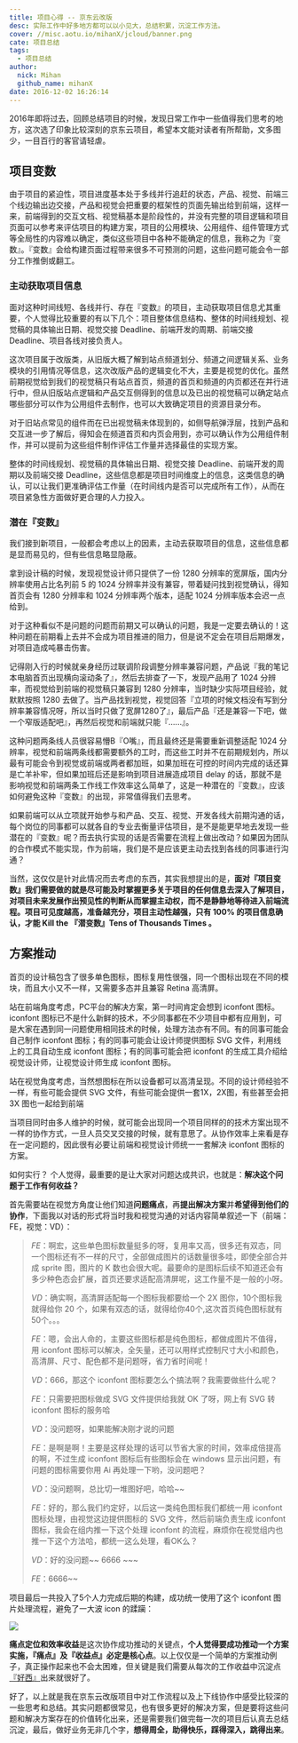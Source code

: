 ```yaml
---
title: 项目心得 -- 京东云改版
desc: 实际工作中好多地方都可以以小见大，总结积累，沉淀工作方法。
cover: //misc.aotu.io/mihanX/jcloud/banner.png
cate: 项目总结
tags:
  - 项目总结
author:
  nick: Mihan
  github_name: mihanX
date: 2016-12-02 16:26:14
---
```


2016年即将过去，回顾总结项目的时候，发现日常工作中一些值得我们思考的地方，这次选了印象比较深刻的京东云项目，希望本文能对读者有所帮助，文多图少，一目百行的客官请轻虐。

## 项目变数

由于项目的紧迫性，项目进度基本处于多线并行追赶的状态，产品、视觉、前端三个线边输出边交接，产品和视觉会把重要的框架性的页面先输出给到前端，这样一来，前端得到的交互文档、视觉稿基本是阶段性的，并没有完整的项目逻辑和项目页面可以参考来评估项目的构建方案，项目的公用模块、公用组件、组件管理方式等全局性的内容难以确定，类似这些项目中各种不能确定的信息，我称之为『变数』。『变数』会给构建页面过程带来很多不可预测的问题，这些问题可能会令一部分工作推倒或翻工。

### 主动获取项目信息

面对这种时间线短、各线并行、存在『变数』的项目，主动获取项目信息尤其重要，个人觉得比较重要的有以下几个：项目整体信息结构、整体的时间线规划、视觉稿的具体输出日期、视觉交接 Deadline、前端开发的周期、前端交接 Deadline、项目各线对接负责人。

这次项目属于改版类，从旧版大概了解到站点频道划分、频道之间逻辑关系、业务模块的引用情况等信息，这次改版产品的逻辑变化不大，主要是视觉的优化。虽然前期视觉给到我们的视觉稿只有站点首页，频道的首页和频道的内页都还在并行进行中，但从旧版站点逻辑和产品交互侧得到的信息以及已出的视觉稿可以确定站点哪些部分可以作为公用组件去制作，也可以大致确定项目的资源目录分布。

对于旧站点常见的组件而在已出视觉稿未体现到的，如侧导航弹浮层，找到产品和交互进一步了解后，得知会在频道首页和内页会用到，亦可以确认作为公用组件制作，并可以提前为这些组件制作评估工作量并选择最佳的实现方案。

整体的时间线规划、视觉稿的具体输出日期、视觉交接 Deadline、前端开发的周期以及前端交接 Deadline，这些信息都是项目时间维度上的信息，这类信息的确认，可以让我们更准确评估工作量（在时间线内是否可以完成所有工作），从而在项目紧急性方面做好更合理的人力投入。

### 潜在『变数』

我们接到新项目，一般都会考虑以上的因素，主动去获取项目的信息，这些信息都是显而易见的，但有些信息略显隐蔽。

拿到设计稿的时候，发现视觉设计师只提供了一份 1280 分辨率的宽屏版，国内分辨率使用占比名列前 5 的 1024 分辨率并没有兼容，带着疑问找到视觉确认，得知首页会有 1280 分辨率和 1024 分辨率两个版本，适配 1024 分辨率版本会迟一点给到。

对于这种看似不是问题的问题而前期又可以确认的问题，我是一定要去确认的！这种问题在前期看上去并不会成为项目推进的阻力，但是说不定会在项目后期爆发，对项目造成吨暴击伤害。

记得刚入行的时候就亲身经历过联调阶段调整分辨率兼容问题，产品说『我的笔记本电脑首页出现横向滚动条了』，然后去排查了一下，发现产品用了 1024 分辨率，而视觉给到前端的视觉稿只兼容到 1280 分辨率，当时缺少实际项目经验，就默默按照 1280 去做了。当产品找到视觉，视觉回答『立项的时候文档没有写到分辨率兼容情况呀，所以当时只做了宽屏1280了』，最后产品『还是兼容一下吧，做一个窄版适配吧』，再然后视觉和前端就只能『......』。

这种问题两条线人员很容易懵B『O嘴』，而且最终还是需要重新调整适配 1024 分辨率，视觉和前端两条线都需要额外的工时，而这些工时并不在前期规划内，所以最有可能会令到视觉或前端或两者都加班，如果加班在可控的时间内完成的话还算是亡羊补牢，但如果加班后还是影响到项目进展造成项目 delay 的话，那就不是影响视觉和前端两条工作线工作效率这么简单了，这是一种潜在的『变数』，应该如何避免这种『变数』的出现，非常值得我们去思考。

如果前端可以从立项就开始参与和产品、交互、视觉、开发各线大前期沟通的话，每个岗位的同事都可以就各自的专业去衡量评估项目，是不是能更早地去发现一些潜在的『变数』呢？而去执行实现的话是否需要在流程上做出改动？如果因为团队的合作模式不能实现，作为前端，我们是不是应该更主动去找到各线的同事进行沟通？

当然，这仅仅是针对此情况而去考虑的东西，其实我想提出的是，**面对『项目变数』我们需要做的就是尽可能及时掌握更多关于项目的任何信息去深入了解项目，对项目未来发展作出预见性的判断从而掌握主动权，而不是静静地等待进入前端流程。项目可见度越高，准备越充分，项目主动性越强，只有 100% 的项目信息确认，才能 Kill the 『潜变数』Tens of Thousands Times
。**

## 方案推动

首页的设计稿包含了很多单色图标，图标复用性很强，同一个图标出现在不同的模块，而且大小又不一样，又需要多态并且兼容 Retina 高清屏。

站在前端角度考虑，PC平台的解决方案，第一时间肯定会想到 iconfont 图标。iconfont 图标已不是什么新鲜的技术，不少同事都在不少项目中都有应用到，可是大家在遇到同一问题使用相同技术的时候，处理方法亦有不同。有的同事可能会自己制作 iconfont 图标；有的同事可能会让设计师提供图标 SVG 文件，利用线上的工具自动生成 iconfont 图标；有的同事可能会把 iconfont 的生成工具介绍给视觉设计师，让视觉设计师生成 iconfont 图标。

站在视觉角度考虑，当然想图标在所以设备都可以高清呈现。不同的设计师经验不一样，有些可能会提供 SVG 文件，有些可能会提供一套1X，2X图，有些甚至会把 3X 图也一起给到前端

当项目同时由多人维护的时候，就可能会出现同一个项目同样的的技术方案出现不一样的协作方式，一旦人员交叉交接的时候，就有意思了。从协作效率上来看是存在一定问题的，因此很有必要让前端和视觉设计师统一一套解决 iconfont 图标的方案。

如何实行？ 个人觉得，最重要的是让大家对问题达成共识，也就是：**解决这个问题于工作有何收益？**

首先需要站在视觉方角度让他们知道**问题痛点**，再**提出解决方案**并**希望得到他们的协作**，下面我以对话的形式将当时我和视觉沟通的对话内容简单叙述一下（前端：FE，视觉：VD）：

> *FE*：啊宏，这些单色图标数量挺多的呀，复用率又高，很多还有双态，同一个图标还有不一样的尺寸，全部做成图片的话数量很多哇，即使全部合并成 sprite 图，图片的 K 数也会很大呢。最要命的是图标后续不知道还会有多少种色态会扩展，首页还要求适配高清屏呢，这工作量不是一般的小呀。
> 
> *VD*：确实啊，高清屏适配每一个图标我都要给一个 2X 图你，10个图标我就得给你 20 个，如果有双态的话，就得给你40个,这次首页纯色图标就有50个。。。
> 
> *FE*：嗯，会出人命的，主要这些图标都是纯色图标，都做成图片不值得，用 iconfont 图标可以解决，全矢量，还可以用样式控制尺寸大小和颜色，高清屏、尺寸、配色都不是问题呀，省力省时间呢！
> 
> *VD*：666，那这个 iconfont 图标要怎么个搞法啊？我需要做些什么呢？
> 
> *FE*：只需要把图标做成 SVG 文件提供给我就 OK 了呀，网上有 SVG 转 iconfont 图标的服务哈
> 
> *VD*：没问题呀，如果能解决刚才说的问题
> 
> *FE*：是啊是啊！主要是这样处理的话可以节省大家的时间，效率成倍提高的啊，不过生成 iconfont 图标后有些图标会在 windows 显示出问题，有问题的图标需要你用 Ai 再处理一下哟，没问题吧？
> 
> *VD*：没问题啊，总比切一堆图好吧，哈哈~~
> 
> *FE*：好的，那么我们约定好，以后这一类纯色图标我们都统一用 iconfont 图标处理，由视觉这边提供图标的 SVG 文件，然后前端负责生成 iconfont 图标，我会在组内推一下这个处理 iconfont 的流程，麻烦你在视觉组内也推一下这个方法哈，都统一这么处理，看OK么？
> 
> *VD*：好的没问题~~ 6666 ~~~
> 
> *FE*：6666~~

项目最后一共投入了5个人力完成后期的构建，成功统一使用了这个 iconfont 图片处理流程，避免了一大波 icon 的蹂躏：

![](//misc.aotu.io/mihanX/jcloud/img_icon.png)

**痛点定位和效率收益**是这次协作成功推动的关键点，**个人觉得要成功推动一个方案实施，『痛点』及『收益点』必定是核心点**。以上仅仅是一个简单的方案推动例子，真正操作起来也不会太困难，但关键是我们需要从每次的工作收益中沉淀点[『好西』](http://hkdic.my-helper.com/%E8%A6%81%E5%90%83%E5%A5%BD%E8%A5%BF/)出来就很好了。

好了，以上就是我在京东云改版项目中对工作流程以及上下线协作中感受比较深的一些思考和总结。其实问题都很常见，也有很多更好的解决方案，但是要将这些问题和解决方案存在的价值转化出来，还是需要我们做完每一次的项目后认真去总结沉淀，最后，做好业务无非几个字，**想得周全，助得快乐，踩得深入，跳得出来**。
